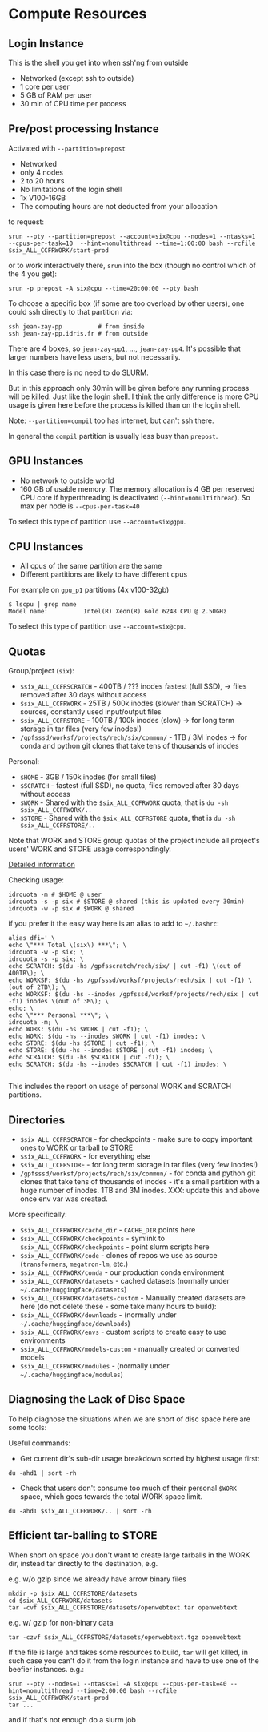 # Compute Resources

## Login Instance

This is the shell you get into when ssh'ng from outside

- Networked (except ssh to outside)
- 1 core per user
- 5 GB of RAM per user
- 30 min of CPU time per process

## Pre/post processing Instance

Activated with `--partition=prepost`

- Networked
- only 4 nodes
- 2 to 20 hours
- No limitations of the login shell
- 1x V100-16GB
- The computing hours are not deducted from your allocation

to request:
```
srun --pty --partition=prepost --account=six@cpu --nodes=1 --ntasks=1 --cpus-per-task=10  --hint=nomultithread --time=1:00:00 bash --rcfile $six_ALL_CCFRWORK/start-prod
```

or to work interactively there, `srun` into the box (though no control which of the 4 you get):

```
srun -p prepost -A six@cpu --time=20:00:00 --pty bash
```

To choose a specific box (if some are too overload by other users), one could ssh directly to that partition via:
```
ssh jean-zay-pp          # from inside
ssh jean-zay-pp.idris.fr # from outside
```
There are 4 boxes, so `jean-zay-pp1`, ..., `jean-zay-pp4`. It's possible that larger numbers have less users, but not necessarily.

In this case there is no need to do SLURM.

But in this approach only 30min will be given before any running process will be killed. Just like the login shell. I think the only difference is more CPU usage is given here before the process is killed than on the login shell.

Note: `--partition=compil` too has internet, but can't ssh there.

In general the `compil` partition is usually less busy than `prepost`.


## GPU Instances

- No network to outside world
- 160 GB of usable memory. The memory allocation is 4 GB per reserved CPU core if hyperthreading is deactivated (`--hint=nomultithread`). So max per node is `--cpus-per-task=40`

To select this type of partition use `--account=six@gpu`.


## CPU Instances

- All cpus of the same partition are the same
- Different partitions are likely to have different cpus

For example on `gpu_p1` partitions (4x v100-32gb)

```
$ lscpu | grep name
Model name:          Intel(R) Xeon(R) Gold 6248 CPU @ 2.50GHz
```

To select this type of partition use `--account=six@cpu`.


## Quotas

Group/project (`six`):

- `$six_ALL_CCFRSCRATCH` - 400TB / ??? inodes fastest (full SSD),  →  files removed after 30 days without access
- `$six_ALL_CCFRWORK` - 25TB / 500k inodes (slower than SCRATCH) → sources, constantly used input/output files
- `$six_ALL_CCFRSTORE` - 100TB / 100k inodes (slow) → for long term storage in tar files (very few inodes!)
- `/gpfsssd/worksf/projects/rech/six/commun/` - 1TB / 3M inodes → for conda and python git clones that take tens of thousands of inodes

Personal:

- `$HOME` - 3GB / 150k inodes (for small files)
- `$SCRATCH` - fastest (full SSD), no quota, files removed after 30 days without access
- `$WORK` - Shared with the `$six_ALL_CCFRWORK` quota, that is `du -sh $six_ALL_CCFRWORK/..`
- `$STORE` - Shared with the  `$six_ALL_CCFRSTORE` quota, that is `du -sh $six_ALL_CCFRSTORE/..`

Note that WORK and STORE group quotas of the project include all project's users' WORK and STORE usage correspondingly.

[Detailed information](http://www.idris.fr/eng/jean-zay/cpu/jean-zay-cpu-calculateurs-disques-eng.html)

Checking usage:
```
idrquota -m # $HOME @ user
idrquota -s -p six # $STORE @ shared (this is updated every 30min)
idrquota -w -p six # $WORK @ shared
```


if you prefer it the easy way here is an alias to add to `~/.bashrc`:
```
alias dfi=' \
echo \"*** Total \(six\) ***\"; \
idrquota -w -p six; \
idrquota -s -p six; \
echo SCRATCH: $(du -hs /gpfsscratch/rech/six/ | cut -f1) \(out of 400TB\); \
echo WORKSF: $(du -hs /gpfsssd/worksf/projects/rech/six | cut -f1) \(out of 2TB\); \
echo WORKSF: $(du -hs --inodes /gpfsssd/worksf/projects/rech/six | cut -f1) inodes \(out of 3M\); \
echo; \
echo \"*** Personal ***\"; \
idrquota -m; \
echo WORK: $(du -hs $WORK | cut -f1); \
echo WORK: $(du -hs --inodes $WORK | cut -f1) inodes; \
echo STORE: $(du -hs $STORE | cut -f1); \
echo STORE: $(du -hs --inodes $STORE | cut -f1) inodes; \
echo SCRATCH: $(du -hs $SCRATCH | cut -f1); \
echo SCRATCH: $(du -hs --inodes $SCRATCH | cut -f1) inodes; \
'
```
This includes the report on usage of personal WORK and SCRATCH partitions.



## Directories

- `$six_ALL_CCFRSCRATCH` - for checkpoints - make sure to copy important ones to WORK or tarball to STORE
- `$six_ALL_CCFRWORK` - for everything else
- `$six_ALL_CCFRSTORE` - for long term storage in tar files (very few inodes!)
- `/gpfsssd/worksf/projects/rech/six/commun/` - for conda and python git clones that take tens of thousands of inodes - it's a small partition with a huge number of inodes. 1TB and 3M inodes.
XXX: update this and above once env var was created.


More specifically:

- `$six_ALL_CCFRWORK/cache_dir` - `CACHE_DIR` points here
- `$six_ALL_CCFRWORK/checkpoints` - symlink to `$six_ALL_CCFRWORK/checkpoints` - point slurm scripts here
- `$six_ALL_CCFRWORK/code` - clones of repos we use as source (`transformers`, `megatron-lm`, etc.)
- `$six_ALL_CCFRWORK/conda` - our production conda environment
- `$six_ALL_CCFRWORK/datasets` - cached datasets (normally under `~/.cache/huggingface/datasets`)
- `$six_ALL_CCFRWORK/datasets-custom` - Manually created datasets are here (do not delete these - some take many hours to build):
- `$six_ALL_CCFRWORK/downloads` -  (normally under `~/.cache/huggingface/downloads`)
- `$six_ALL_CCFRWORK/envs` - custom scripts to create easy to use environments
- `$six_ALL_CCFRWORK/models-custom` - manually created or converted models
- `$six_ALL_CCFRWORK/modules` -  (normally under `~/.cache/huggingface/modules`)



## Diagnosing the Lack of Disc Space

To help diagnose the situations when we are short of disc space here are some tools:

Useful commands:

* Get current dir's sub-dir usage breakdown sorted by highest usage first:
```
du -ahd1 | sort -rh
```

* Check that users don't consume too much of their personal `$WORK` space, which goes towards the total WORK space limit.

```
du -ahd1 $six_ALL_CCFRWORK/.. | sort -rh
```


## Efficient tar-balling to STORE

When short on space you don't want to create large tarballs in the WORK dir, instead tar directly to the destination, e.g.

e.g. w/o gzip since we already have arrow binary files

```
mkdir -p $six_ALL_CCFRSTORE/datasets
cd $six_ALL_CCFRWORK/datasets
tar -cvf $six_ALL_CCFRSTORE/datasets/openwebtext.tar openwebtext
```


e.g. w/ gzip for non-binary data
```
tar -czvf $six_ALL_CCFRSTORE/datasets/openwebtext.tgz openwebtext
```

If the file is large and takes some resources to build, `tar` will get killed, in such case you can't do it from the login instance and have to use one of the beefier instances. e.g.:
```
srun --pty --nodes=1 --ntasks=1 -A six@cpu --cpus-per-task=40 --hint=nomultithread --time=2:00:00 bash --rcfile $six_ALL_CCFRWORK/start-prod
tar ...
```
and if that's not enough do a slurm job

